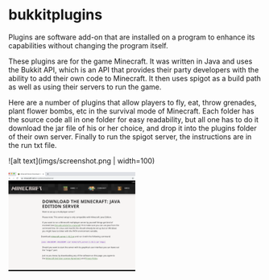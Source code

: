 # bukkitplugins

Plugins are software add-on that are installed on a program to enhance its capabilities without changing the program itself. 

These plugins are for the game Minecraft.  It was written in Java and uses the Bukkit API, which is an API that provides their party developers with the ability to add their own code to Minecraft.  It then uses spigot as a build path as well as using their servers to run the game.  

Here are a number of plugins that allow players to fly, eat, throw grenades, plant flower bombs, etc in the survival mode of Minecraft.  Each folder has the source code all in one folder for easy readability, but all one has to do it download the jar file of his or her choice, and drop it into the plugins folder of their own server.  Finally to run the spigot server, the instructions are in the run txt file.  

![alt text](imgs/screenshot.png | width=100)

<img src="imgs/screenshot.png" width="50%"/>
